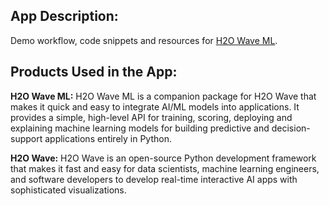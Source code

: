 ## App Description: 
Demo workflow, code snippets and resources for [H2O Wave ML](https://github.com/h2oai/wave-ml).

## Products Used in the App: 
**H2O Wave ML:** H2O Wave ML is a companion package for H2O Wave that makes it quick and easy to integrate AI/ML models into applications. It provides a simple, high-level API for training, scoring, deploying and explaining machine learning models for building predictive and decision-support applications entirely in Python.

**H2O Wave:** H2O Wave is an open-source Python development framework that makes it fast and easy for data scientists, machine learning engineers, and software developers to develop real-time interactive AI apps with sophisticated visualizations.
